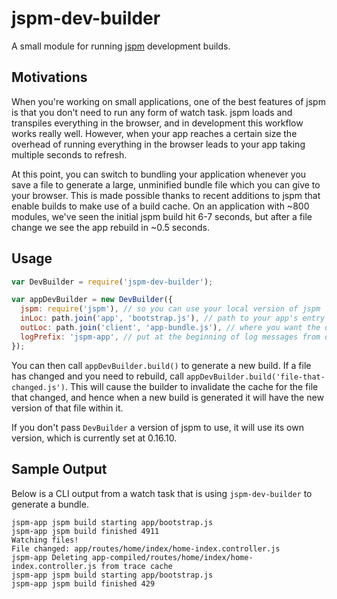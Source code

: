 # jspm-dev-builder

A small module for running [jspm](http://www.jspm.io) development builds.

## Motivations

When you're working on small applications, one of the best features of jspm is that you don't need to run any form of watch task. jspm loads and transpiles everything in the browser, and in development this workflow works really well. However, when your app reaches a certain size the overhead of running everything in the browser leads to your app taking multiple seconds to refresh.

At this point, you can switch to bundling your application whenever you save a file to generate a large, unminified bundle file which you can give to your browser. This is made possible thanks to recent additions to jspm that enable builds to make use of a build cache. On an application with ~800 modules, we've seen the initial jspm build hit 6-7 seconds, but after a file change we see the app rebuild in ~0.5 seconds.

## Usage

```js
var DevBuilder = require('jspm-dev-builder');

var appDevBuilder = new DevBuilder({
  jspm: require('jspm'), // so you can use your local version of jspm
  inLoc: path.join('app', 'bootstrap.js'), // path to your app's entry point
  outLoc: path.join('client', 'app-bundle.js'), // where you want the output file
  logPrefix: 'jspm-app', // put at the beginning of log messages from dev builder
});
```

You can then call `appDevBuilder.build()` to generate a new build. If a file has changed and you need to rebuild, call `appDevBuilder.build('file-that-changed.js')`. This will cause the builder to invalidate the cache for the file that changed, and hence when a new build is generated it will have the new version of that file within it.

If you don't pass `DevBuilder` a version of jspm to use, it will use its own version, which is currently set at 0.16.10.

## Sample Output

Below is a CLI output from a watch task that is using `jspm-dev-builder` to generate a bundle.

```
jspm-app jspm build starting app/bootstrap.js
jspm-app jspm build finished 4911
Watching files!
File changed: app/routes/home/index/home-index.controller.js
jspm-app Deleting app-compiled/routes/home/index/home-index.controller.js from trace cache
jspm-app jspm build starting app/bootstrap.js
jspm-app jspm build finished 429
```
